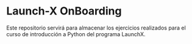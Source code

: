 # Launch-X OnBoarding

Este repositorio servirá para almacenar los ejercicios realizados para el curso de introducción a Python del programa LaunchX.

